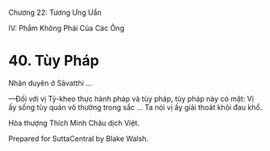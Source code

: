  

Chương 22: Tương Ưng Uẩn

IV: Phẩm Không Phải Của Các Ông

# 40\. Tùy Pháp

Nhân duyên ở Sāvatthi …

—Ðối với vị Tỷ-kheo thực hành pháp và tùy pháp, tùy pháp này có mặt: Vị ấy sống tùy quán vô thường trong sắc … Ta nói vị ấy giải thoát khỏi đau khổ.

Hòa thượng Thích Minh Châu dịch Việt.

Prepared for SuttaCentral by Blake Walsh.